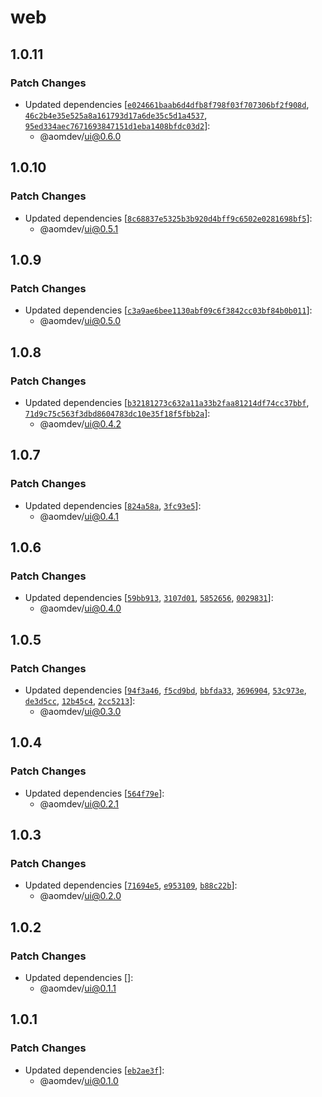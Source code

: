 # web

## 1.0.11

### Patch Changes

- Updated dependencies [[`e024661baab6d4dfb8f798f03f707306bf2f908d`](https://github.com/Active-Outre-Mer-Dev/aom/commit/e024661baab6d4dfb8f798f03f707306bf2f908d), [`46c2b4e35e525a8a161793d17a6de35c5d1a4537`](https://github.com/Active-Outre-Mer-Dev/aom/commit/46c2b4e35e525a8a161793d17a6de35c5d1a4537), [`95ed334aec7671693847151d1eba1408bfdc03d2`](https://github.com/Active-Outre-Mer-Dev/aom/commit/95ed334aec7671693847151d1eba1408bfdc03d2)]:
  - @aomdev/ui@0.6.0

## 1.0.10

### Patch Changes

- Updated dependencies [[`8c68837e5325b3b920d4bff9c6502e0281698bf5`](https://github.com/Active-Outre-Mer-Dev/aom/commit/8c68837e5325b3b920d4bff9c6502e0281698bf5)]:
  - @aomdev/ui@0.5.1

## 1.0.9

### Patch Changes

- Updated dependencies [[`c3a9ae6bee1130abf09c6f3842cc03bf84b0b011`](https://github.com/Active-Outre-Mer-Dev/aom/commit/c3a9ae6bee1130abf09c6f3842cc03bf84b0b011)]:
  - @aomdev/ui@0.5.0

## 1.0.8

### Patch Changes

- Updated dependencies [[`b32181273c632a11a33b2faa81214df74cc37bbf`](https://github.com/Active-Outre-Mer-Dev/aom/commit/b32181273c632a11a33b2faa81214df74cc37bbf), [`71d9c75c563f3dbd8604783dc10e35f18f5fbb2a`](https://github.com/Active-Outre-Mer-Dev/aom/commit/71d9c75c563f3dbd8604783dc10e35f18f5fbb2a)]:
  - @aomdev/ui@0.4.2

## 1.0.7

### Patch Changes

- Updated dependencies [[`824a58a`](https://github.com/Active-Outre-Mer-Dev/aom/commit/824a58aced6bc591913d87ce17a346741746275f), [`3fc93e5`](https://github.com/Active-Outre-Mer-Dev/aom/commit/3fc93e52bbeb30e01274b8da9e863b619be222c3)]:
  - @aomdev/ui@0.4.1

## 1.0.6

### Patch Changes

- Updated dependencies [[`59bb913`](https://github.com/Active-Outre-Mer-Dev/aom/commit/59bb9137ac62f6ed1f0b0756ac09f6567c4e8e26), [`3107d01`](https://github.com/Active-Outre-Mer-Dev/aom/commit/3107d01348630bc6ed41a13dd7b3d10a105271d3), [`5852656`](https://github.com/Active-Outre-Mer-Dev/aom/commit/5852656ae3ee93d4260c9fad90ad3bfa67d70494), [`0029831`](https://github.com/Active-Outre-Mer-Dev/aom/commit/002983112fafb164d587f1c03049350adf2f0232)]:
  - @aomdev/ui@0.4.0

## 1.0.5

### Patch Changes

- Updated dependencies [[`94f3a46`](https://github.com/Active-Outre-Mer-Dev/aom/commit/94f3a46df1ea80c0ec611aeb11aff83b43864273), [`f5cd9bd`](https://github.com/Active-Outre-Mer-Dev/aom/commit/f5cd9bd6925c65d19d8970b25e0d6968b423f210), [`bbfda33`](https://github.com/Active-Outre-Mer-Dev/aom/commit/bbfda330392885759ad86444a80fe1e4c47c288d), [`3696904`](https://github.com/Active-Outre-Mer-Dev/aom/commit/36969041f3188e8ff552953b06cff3c697479049), [`53c973e`](https://github.com/Active-Outre-Mer-Dev/aom/commit/53c973e5b0ca1cab62395779402c3503c4ed894d), [`de3d5cc`](https://github.com/Active-Outre-Mer-Dev/aom/commit/de3d5ccca6807267e0cd2e8eb63458297e330475), [`12b45c4`](https://github.com/Active-Outre-Mer-Dev/aom/commit/12b45c4f5ee164f750a1b8e2a9227c93decc464d), [`2cc5213`](https://github.com/Active-Outre-Mer-Dev/aom/commit/2cc5213a600548570b53d6f6891500066f29f4be)]:
  - @aomdev/ui@0.3.0

## 1.0.4

### Patch Changes

- Updated dependencies [[`564f79e`](https://github.com/Active-Outre-Mer-Dev/aom/commit/564f79ec8868c8681d0da45d9acb63cf43cf2401)]:
  - @aomdev/ui@0.2.1

## 1.0.3

### Patch Changes

- Updated dependencies [[`71694e5`](https://github.com/Active-Outre-Mer-Dev/aom/commit/71694e555c6a4468f809c529231eda922661fbf8), [`e953109`](https://github.com/Active-Outre-Mer-Dev/aom/commit/e953109d37c8f636cb035ea8593c52a2ea3aaa35), [`b88c22b`](https://github.com/Active-Outre-Mer-Dev/aom/commit/b88c22b92c2c7460c80f4f03c2089e9d1d88dece)]:
  - @aomdev/ui@0.2.0

## 1.0.2

### Patch Changes

- Updated dependencies []:
  - @aomdev/ui@0.1.1

## 1.0.1

### Patch Changes

- Updated dependencies [[`eb2ae3f`](https://github.com/Active-Outre-Mer-Dev/aom/commit/eb2ae3f6d268d6461d70101efa0c972a74b4f814)]:
  - @aomdev/ui@0.1.0
